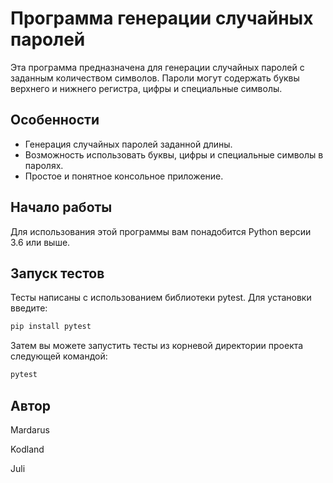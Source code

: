 # Программа генерации случайных паролей

Эта программа предназначена для генерации случайных паролей с заданным количеством символов. Пароли могут содержать буквы верхнего и нижнего регистра, цифры и специальные символы.

## Особенности

- Генерация случайных паролей заданной длины.
- Возможность использовать буквы, цифры и специальные символы в паролях.
- Простое и понятное консольное приложение.

## Начало работы

Для использования этой программы вам понадобится Python версии 3.6 или выше.

## Запуск тестов

Тесты написаны с использованием библиотеки pytest. Для установки введите:
```bash
pip install pytest
```

Затем вы можете запустить тесты из корневой директории проекта следующей командой:
```bash
pytest
```

## Автор

Mardarus

Kodland

Juli
